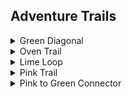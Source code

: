 ## Adventure Trails
<details>
<summary>Green Diagonal</summary>

- Easy Trail
- 0.15 Miles
- Open, wide, and level

Starting at the beginning of the park by taking a left into the grass
clearing it connects to Red. This trail will avoid some of the
**road rocks** found on the Red trail.
</details>

<details>
<summary>Oven Trail</summary>

- Easy Trail
- 0.15 Miles

A trail connecting the start of Outer Creek to Shade Seeker.
The trail may have some trees that you have to duck under to get
by and will not be as well maintained as others. Halfway through
the trail there is an old oven sitting to the side of the trail.
</details>

<details>
<summary>Lime Loop</summary>

- Intermediate Trail
- 0.25 Miles (Far Left Path : .28, Middle Path : .25, Far Right Path: .22 but steeper.)

Travels along the Yellow Creek but at a much higher elevation.
In the middle of the trail it splits off into 2 different directions. If you go right then you can take another turn that takes you back to Red 10ft from where you started. At the Greenway end of the trail there is a steep elevation change.
</details>

<details>
<summary>Pink Trail</summary>

- Easy Trail
- 0.55 Miles

A wooded trail connecting the middle of Yellow to the Red Meadow with great
deer and rabbit sightings.
</details>

<details>
<summary>Pink to Green Connector</summary>

- Intermediate-Strenuous
- 0.06 Miles

This trail connects Pink the Greenway to Pink.
This trail is a hill going straight up to Pink.
It is a bit steeper than the Blue Loop so use with caution.
</details>
